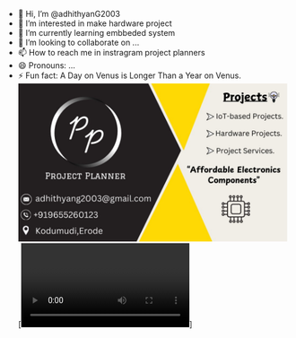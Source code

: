 - 👋 Hi, I’m @adhithyanG2003
- 👀 I’m interested in make hardware project
- 🌱 I’m currently learning embbeded system
- 💞️ I’m looking to collaborate on ...
- 📫 How to reach me in instragram project planners
- 😄 Pronouns: ...
- ⚡ Fun fact: A Day on Venus is Longer Than a Year on Venus.
![image](https://github.com/adhithyanG2003/web-for-app/blob/a2698da81736f6268217212bfb3a7d1b1d285f9d/project%20planner.jpg)
[![Video Title](https://github.com/adhithyanG2003/adhithyan-g/blob/e45f55056a503b0bd3b87412b144ae6d86878e83/project%20planner%20videos.mp4)]
<!---
adhithyanG2003/adhithyanG2003 is a ✨ special ✨ repository because its `README.md` (this file) appears on your GitHub profile.
You can click the Preview link to take a look at your changes.
--->
